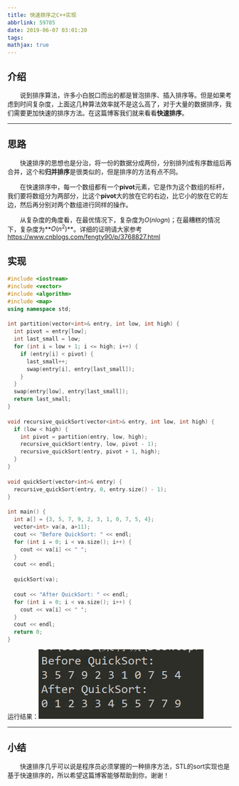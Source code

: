 ```yaml
---
title: 快速排序之C++实现
abbrlink: 59785
date: 2019-06-07 03:01:20
tags:
mathjax: true
---
```

## 介绍

&emsp;&emsp;说到排序算法，许多小白脱口而出的都是冒泡排序、插入排序等。但是如果考虑到时间复杂度，上面这几种算法效率就不是这么高了，对于大量的数据排序，我们需要更加快速的排序方法。在这篇博客我们就来看看**快速排序**。

<!-- more -->

---

## 思路

&emsp;&emsp;快速排序的思想也是分治，将一份的数据分成两份，分别排列成有序数组后再合并，这个和**归并排序**是很类似的，但是排序的方法有点不同。

&emsp;&emsp;在快速排序中，每一个数组都有一个**pivot**元素，它是作为这个数组的标杆，我们要将数组分为两部分，比这个**pivot**大的放在它的右边，比它小的放在它的左边，然后再分别对两个数组进行同样的操作。

&emsp;&emsp;从复杂度的角度看，在最优情况下，复杂度为$O(nlogn)$；在最糟糕的情况下，复杂度为**$O(n^2)$**。详细的证明请大家参考<https://www.cnblogs.com/fengty90/p/3768827.html>

## 实现

```c++
#include <iostream>
#include <vector>
#include <algorithm>
#include <map>
using namespace std;

int partition(vector<int>& entry, int low, int high) {
  int pivot = entry[low];
  int last_small = low;
  for (int i = low + 1; i <= high; i++) {
    if (entry[i] < pivot) {
      last_small++;
      swap(entry[i], entry[last_small]);
    }
  }
  swap(entry[low], entry[last_small]);
  return last_small;
}

void recursive_quickSort(vector<int>& entry, int low, int high) {
  if (low < high) {
    int pivot = partition(entry, low, high);
    recursive_quickSort(entry, low, pivot - 1);
    recursive_quickSort(entry, pivot + 1, high);
  }
}

void quickSort(vector<int>& entry) {
  recursive_quickSort(entry, 0, entry.size() - 1);
}

int main() {
  int a[] = {3, 5, 7, 9, 2, 3, 1, 0, 7, 5, 4};
  vector<int> va(a, a+11);
  cout << "Before QuickSort: " << endl;
  for (int i = 0; i < va.size(); i++) {
    cout << va[i] << " ";
  }
  cout << endl;

  quickSort(va);

  cout << "After QuickSort: " << endl;
  for (int i = 0; i < va.size(); i++) {
    cout << va[i] << " ";
  }
  cout << endl;
  return 0;
}
```

运行结果：![quicksort](/images/quicksort.png)

---

## 小结

&emsp;&emsp;快速排序几乎可以说是程序员必须掌握的一种排序方法，STL的sort实现也是基于快速排序的，所以希望这篇博客能够帮助到你，谢谢！
